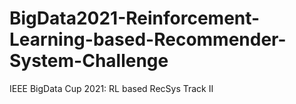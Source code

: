 # BigData2021-Reinforcement-Learning-based-Recommender-System-Challenge
IEEE BigData Cup 2021: RL based RecSys Track II
